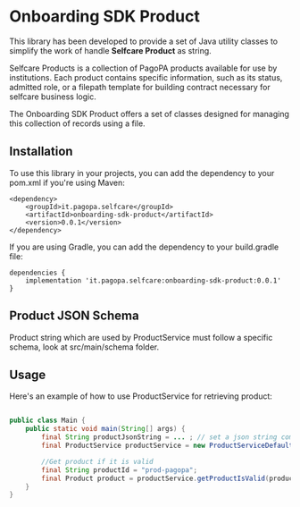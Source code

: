 # Onboarding SDK Product

This library has been developed to provide a set of Java utility classes to simplify the work of handle **Selfcare Product** as string.

Selfcare Products is a collection of PagoPA products available for use by institutions. Each product contains specific information, such as its status, admitted role, or a filepath template for building contract necessary for selfcare business logic. 

The Onboarding SDK Product offers a set of classes designed for managing this collection of records using a file.

## Installation

To use this library in your projects, you can add the dependency to your pom.xml if you're using Maven:

```shell script
<dependency>
    <groupId>it.pagopa.selfcare</groupId>
    <artifactId>onboarding-sdk-product</artifactId>
    <version>0.0.1</version>
</dependency>
```

If you are using Gradle, you can add the dependency to your build.gradle file:

```shell script
dependencies {
    implementation 'it.pagopa.selfcare:onboarding-sdk-product:0.0.1'
}
```
## Product JSON Schema

Product string which are used by ProductService must follow a specific schema, look at src/main/schema folder.

## Usage

Here's an example of how to use ProductService for retrieving product:

```java script

public class Main {
    public static void main(String[] args) {
        final String productJsonString = ... ; // set a json string compliant to a List of Product Pojo
        final ProductService productService = new ProductServiceDefault(productJsonString);

        //Get product if it is valid
        final String productId = "prod-pagopa";
        final Product product = productService.getProductIsValid(productId);
    }
}
```